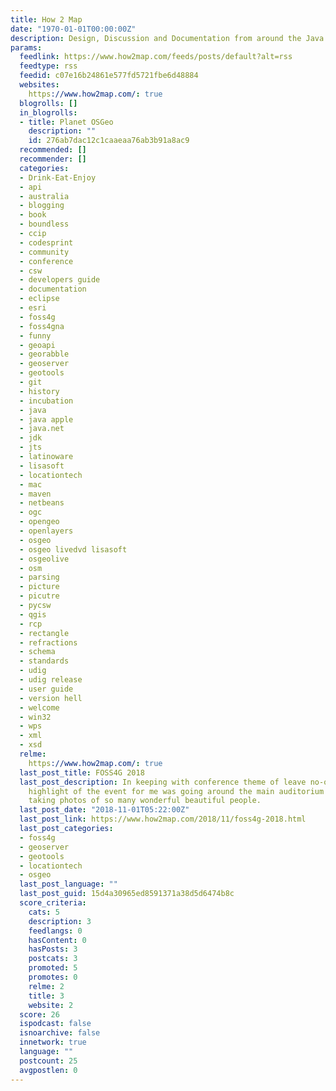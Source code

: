 ```yaml
---
title: How 2 Map
date: "1970-01-01T00:00:00Z"
description: Design, Discussion and Documentation from around the Java GIS world.
params:
  feedlink: https://www.how2map.com/feeds/posts/default?alt=rss
  feedtype: rss
  feedid: c07e16b24861e577fd5721fbe6d48884
  websites:
    https://www.how2map.com/: true
  blogrolls: []
  in_blogrolls:
  - title: Planet OSGeo
    description: ""
    id: 276ab7dac12c1caaeaa76ab3b91a8ac9
  recommended: []
  recommender: []
  categories:
  - Drink-Eat-Enjoy
  - api
  - australia
  - blogging
  - book
  - boundless
  - ccip
  - codesprint
  - community
  - conference
  - csw
  - developers guide
  - documentation
  - eclipse
  - esri
  - foss4g
  - foss4gna
  - funny
  - geoapi
  - georabble
  - geoserver
  - geotools
  - git
  - history
  - incubation
  - java
  - java apple
  - java.net
  - jdk
  - jts
  - latinoware
  - lisasoft
  - locationtech
  - mac
  - maven
  - netbeans
  - ogc
  - opengeo
  - openlayers
  - osgeo
  - osgeo livedvd lisasoft
  - osgeolive
  - osm
  - parsing
  - picture
  - picutre
  - pycsw
  - qgis
  - rcp
  - rectangle
  - refractions
  - schema
  - standards
  - udig
  - udig release
  - user guide
  - version hell
  - welcome
  - win32
  - wps
  - xml
  - xsd
  relme:
    https://www.how2map.com/: true
  last_post_title: FOSS4G 2018
  last_post_description: In keeping with conference theme of leave no-one behind the
    highlight of the event for me was going around the main auditorium asking and
    taking photos of so many wonderful beautiful people.
  last_post_date: "2018-11-01T05:22:00Z"
  last_post_link: https://www.how2map.com/2018/11/foss4g-2018.html
  last_post_categories:
  - foss4g
  - geoserver
  - geotools
  - locationtech
  - osgeo
  last_post_language: ""
  last_post_guid: 15d4a30965ed8591371a38d5d6474b8c
  score_criteria:
    cats: 5
    description: 3
    feedlangs: 0
    hasContent: 0
    hasPosts: 3
    postcats: 3
    promoted: 5
    promotes: 0
    relme: 2
    title: 3
    website: 2
  score: 26
  ispodcast: false
  isnoarchive: false
  innetwork: true
  language: ""
  postcount: 25
  avgpostlen: 0
---
```

